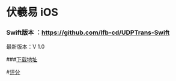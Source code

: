 # 伏羲易 iOS

### Swift版本 ：https://github.com/lfb-cd/UDPTrans-Swift


最新版本：V 1.0

###[下载地址](https://itunes.apple.com/us/app/le-xue-cheng-xu-zhuan-zhu/id1087260425?l=zh&ls=1&mt=8)


#[评分](https://itunes.apple.com/us/app/le-xue-cheng-xu-zhuan-zhu/id1087260425?l=zh&ls=1&mt=8)

